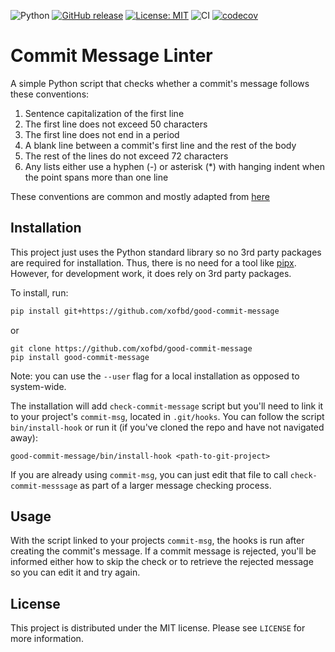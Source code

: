 ![Python](https://shields.io/badge/Python-3.7%20%7C%203.8%20%7C%203.9%20%7C%203.10-blue)
[![GitHub release](https://img.shields.io/github/v/release/xofbd/good-commit-message.svg)](https://github.com/xofbd/good-commit-message.svg/releases)
[![License: MIT](https://img.shields.io/github/license/xofbd/good-commit-message)](https://opensource.org/licenses/MIT)
![CI](https://github.com/xofbd/good-commit-message/workflows/CI/badge.svg?branch=master)
[![codecov](https://codecov.io/gh/xofbd/good-commit-message/branch/master/graph/badge.svg?token=FIAVAEQ60L)](https://codecov.io/gh/xofbd/good-commit-message)
# Commit Message Linter
A simple Python script that checks whether a commit's message follows these conventions:
1. Sentence capitalization of the first line
1. The first line does not exceed 50 characters
1. The first line does not end in a period
1. A blank line between a commit's first line and the rest of the body
1. The rest of the lines do not exceed 72 characters
1. Any lists either use a hyphen (-) or asterisk (*) with hanging indent when the point spans more than one line

These conventions are common and mostly adapted from [here](https://tbaggery.com/2008/04/19/a-note-about-git-commit-messages.html)

## Installation
This project just uses the Python standard library so no 3rd party packages are required for installation. Thus, there is no need for a tool like [pipx](https://pypa.github.io/pipx/). However, for development work, it does rely on 3rd party packages.

To install, run:
```bash
pip install git+https://github.com/xofbd/good-commit-message
```
or
```
git clone https://github.com/xofbd/good-commit-message
pip install good-commit-message
```
Note: you can use the `--user` flag for a local installation as opposed to system-wide.

The installation will add `check-commit-message` script but you'll need to link it to your project's `commit-msg`, located in `.git/hooks`. You can follow the script `bin/install-hook` or run it (if you've cloned the repo and have not navigated away):
```
good-commit-message/bin/install-hook <path-to-git-project>
```

If you are already using `commit-msg`, you can just edit that file to call `check-commit-messsage` as part of a larger message checking process.

## Usage
With the script linked to your projects `commit-msg`, the hooks is run after creating the commit's message. If a commit message is rejected, you'll be informed either how to skip the check or to retrieve the rejected message so you can edit it and try again.

## License
This project is distributed under the MIT license. Please see `LICENSE` for more information.
